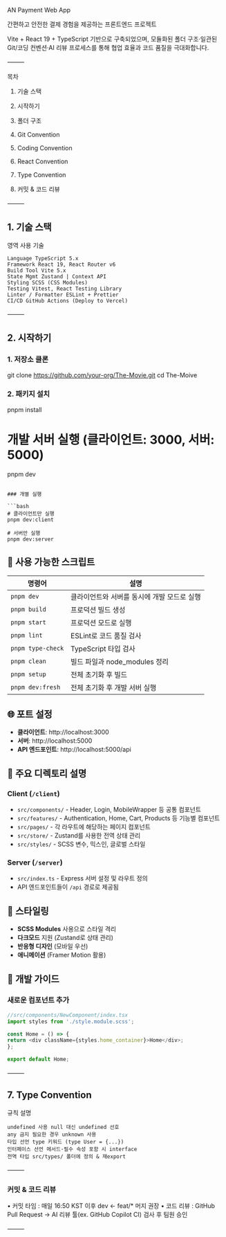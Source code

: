 AN Payment Web App

간편하고 안전한 결제 경험을 제공하는 프론트엔드 프로젝트

Vite + React 19 + TypeScript 기반으로 구축되었으며, 모듈화된 폴더 구조·일관된 Git/코딩 컨벤션·AI 리뷰 프로세스를 통해 협업 효율과 코드 품질을 극대화합니다.

⸻

목차

1. 기술 스택

2. 시작하기

3. 폴더 구조

4. Git Convention

5. Coding Convention

6. React Convention

7. Type Convention

8. 커밋 & 코드 리뷰

⸻

## 1. 기술 스택

영역 사용 기술

```
Language TypeScript 5.x
Framework React 19, React Router v6
Build Tool Vite 5.x
State Mgmt Zustand | Context API
Styling SCSS (CSS Modules)
Testing Vitest, React Testing Library
Linter / Formatter ESLint + Prettier
CI/CD GitHub Actions (Deploy to Vercel)
```

⸻

## 2. 시작하기

### 1. 저장소 클론

git clone https://github.com/your-org/The-Movie.git
cd The-Moive

### 2. 패키지 설치

pnpm install

# 개발 서버 실행 (클라이언트: 3000, 서버: 5000)

pnpm dev

````

### 개별 실행

```bash
# 클라이언트만 실행
pnpm dev:client

# 서버만 실행
pnpm dev:server
````

## 📝 사용 가능한 스크립트

| 명령어            | 설명                                        |
| ----------------- | ------------------------------------------- |
| `pnpm dev`        | 클라이언트와 서버를 동시에 개발 모드로 실행 |
| `pnpm build`      | 프로덕션 빌드 생성                          |
| `pnpm start`      | 프로덕션 모드로 실행                        |
| `pnpm lint`       | ESLint로 코드 품질 검사                     |
| `pnpm type-check` | TypeScript 타입 검사                        |
| `pnpm clean`      | 빌드 파일과 node_modules 정리               |
| `pnpm setup`      | 전체 초기화 후 빌드                         |
| `pnpm dev:fresh`  | 전체 초기화 후 개발 서버 실행               |

## 🌐 포트 설정

- **클라이언트**: http://localhost:3000
- **서버**: http://localhost:5000
- **API 엔드포인트**: http://localhost:5000/api

## 📁 주요 디렉토리 설명

### Client (`/client`)

- `src/components/` - Header, Login, MobileWrapper 등 공통 컴포넌트
- `src/features/` - Authentication, Home, Cart, Products 등 기능별 컴포넌트
- `src/pages/` - 각 라우트에 해당하는 페이지 컴포넌트
- `src/store/` - Zustand를 사용한 전역 상태 관리
- `src/styles/` - SCSS 변수, 믹스인, 글로벌 스타일

### Server (`/server`)

- `src/index.ts` - Express 서버 설정 및 라우트 정의
- API 엔드포인트들이 `/api` 경로로 제공됨

## 🎨 스타일링

- **SCSS Modules** 사용으로 스타일 격리
- **다크모드** 지원 (Zustand로 상태 관리)
- **반응형 디자인** (모바일 우선)
- **애니메이션** (Framer Motion 활용)

## 🔧 개발 가이드

### 새로운 컴포넌트 추가

```typescript
//src/components/NewComponent/index.tsx
import styles from './style.module.scss';

const Home = () => {
return <div className={styles.home_container}>Home</div>;
};

export default Home;
```

⸻

## 7. Type Convention

규칙 설명

```
undefined 사용 null 대신 undefined 선호
any 금지 필요한 경우 unknown 사용
타입 선언 type 키워드 (type User = {...})
인터페이스 선언 메서드·필수 속성 포함 시 interface
전역 타입 src/types/ 폴더에 정의 & 재export
```

⸻

### 커밋 & 코드 리뷰

• 커밋 타임 : 매일 16:50 KST 이후 dev ← feat/\* 머지 권장
• 코드 리뷰 : GitHub Pull Request → AI 리뷰 툴(ex. GitHub Copilot CI) 검사 후 팀원 승인

⸻
